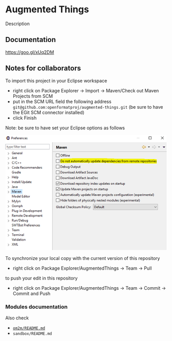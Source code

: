 # Augmented Things
Description

## Documentation
https://goo.gl/xUq2DM

## Notes for collaborators
To import this project in your Eclipse workspace
* right click on Package Explorer -> Import -> Maven/Check out Maven Projects from SCM
* put in the SCM URL field the following address ```git@github.com:openformatproj/augmented-things.git``` (be sure to have the EGit SCM connector installed)
* click Finish

Note: be sure to have set your Eclipse options as follows

![Eclipse options](images/Maven.PNG "Eclipse options")

To synchronize your local copy with the current version of this repository
* right click on Package Explorer/AugmentedThings -> Team -> Pull

to push your edit in this repository
* right click on Package Explorer/AugmentedThings -> Team -> Commit -> Commit and Push

### Modules documentation
Also check
* [```om2m/README.md```](https://github.com/openformatproj/augmented-things/blob/master/augmented-things/om2m/README.md)
* ```sandbox/README.md```

